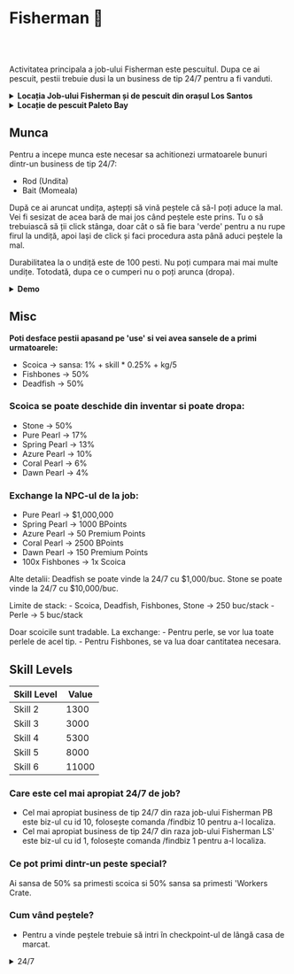 # Fisherman 🎣
<br><br>

Activitatea principala a job-ului Fisherman este pescuitul. Dupa ce ai pescuit, pestii trebuie dusi la un business de tip 24/7 pentru a fi vanduti.

<details class="details custom-block">
  <summary><strong>Locația Job-ului Fisherman și de pescuit din orașul Los Santos</strong></summary>
  <img src="https://i.imgur.com/pPG4TPH.jpeg" alt="Locația Job-ului Fisherman și de pescuit Los Santos" style="max-width:100%; height:auto;">
</details>

<details class="details custom-block">
  <summary><strong>Locație de pescuit Paleto Bay</strong></summary>  <br>
  <div class="danger-container">
  <p>Atentie! Din aceasta locatie nu te poti angaja la job-ul Fisherman, poti doar sa pescuiesti.</p>
  </div>
  <img src="https://i.imgur.com/sUH3goE.jpeg" alt="Locație de pescuit Paleto Bay" style="max-width:100%; height:auto;">
</details>



## Munca
Pentru a incepe munca este necesar sa achitionezi urmatoarele bunuri dintr-un business de tip 24/7:
- Rod (Undita)
- Bait (Momeala)


După ce ai aruncat undița, aștepți să vină peștele că să-l poți aduce la mal. Vei fi sesizat de acea bară de mai jos când peștele este prins. Tu o să trebuiască să ții click stânga, doar cât o să fie bara 'verde' pentru a nu rupe firul la undiță, apoi lași de click și faci procedura asta până aduci peștele la mal.

Durabilitatea la o undiță este de 100 pesti.
Nu poți cumpara mai mai multe undițe. Totodată, dupa ce o cumperi nu o poți arunca (dropa).


<details class="details custom-block">
  <summary><strong>Demo</strong></summary>
  <br>
  <video style="max-width:100%; height:auto;" autoplay muted loop>
    <source src="https://i.imgur.com/8eCuQtn.mp4" type="video/mp4">
    Browser-ul tău nu suportă redarea video.
  </video>
</details>


## Misc

<strong>Poti desface pestii apasand pe 'use' si vei avea sansele de a primi urmatoarele:</strong>

- Scoica → sansa: 1% + skill * 0.25% + kg/5
- Fishbones → 50%
- Deadfish → 50%

### Scoica se poate deschide din inventar si poate dropa:
- Stone → 50%
- Pure Pearl → 17%
- Spring Pearl → 13%
- Azure Pearl → 10%
- Coral Pearl → 6%
- Dawn Pearl → 4%

### Exchange la NPC-ul de la job:
- Pure Pearl → $1,000,000
- Spring Pearl → 1000 BPoints
- Azure Pearl → 50 Premium Points
- Coral Pearl → 2500 BPoints
- Dawn Pearl → 150 Premium Points
- 100x Fishbones → 1x Scoica


Alte detalii:
Deadfish se poate vinde la 24/7 cu $1,000/buc.
Stone se poate vinde la 24/7 cu $10,000/buc.


Limite de stack:
	- Scoica, Deadfish, Fishbones, Stone → 250 buc/stack
	- Perle → 5 buc/stack


Doar scoicile sunt tradable.
La exchange:
	- Pentru perle, se vor lua toate perlele de acel tip.
	- Pentru Fishbones, se va lua doar cantitatea necesara.

## Skill Levels

| Skill Level | Value  |
|-------------|--------|
| Skill 2     | 1300   |
| Skill 3     | 3000   |
| Skill 4     | 5300   |
| Skill 5     | 8000   |
| Skill 6     | 11000  |




### Care este cel mai apropiat 24/7 de job?
- Cel mai apropiat business de tip 24/7 din raza job-ului Fisherman PB este biz-ul cu id 10, folosește comanda /findbiz 10 pentru a-l localiza.
- Cel mai apropiat business de tip 24/7 din raza job-ului Fisherman LS' este biz-ul cu id 1, folosește comanda /findbiz 1 pentru a-l localiza.

### Ce pot primi dintr-un peste special?
Ai sansa de 50% sa primesti scoica si 50% sansa sa primesti 'Workers Crate.
### Cum vând peștele?
- Pentru a vinde peștele trebuie să intri în checkpoint-ul de lângă casa de marcat.
  
<details class="details custom-block">
  <summary>24/7</summary>
  <img src="https://i.imgur.com/U7SU13N.jpeg" alt="Grafic skill up">
</details>
